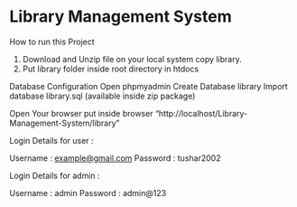 # Library Management System
How to run this Project
1. Download and Unzip file on your local system copy library.
2. Put library folder inside root directory in htdocs

Database Configuration
Open phpmyadmin
Create Database library
Import database library.sql (available inside zip package)

Open Your browser put inside browser “http://localhost/Library-Management-System/library”

Login Details for user :

Username : example@gmail.com
Password : tushar2002


Login Details for admin :

Username : admin
Password : admin@123

